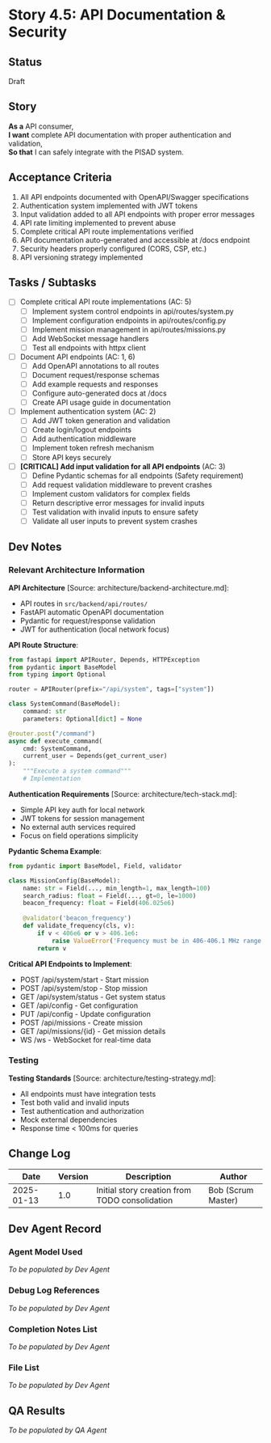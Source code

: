 # Story 4.5: API Documentation & Security

## Status

Draft

## Story

**As a** API consumer,  
**I want** complete API documentation with proper authentication and validation,  
**So that** I can safely integrate with the PISAD system.

## Acceptance Criteria

1. All API endpoints documented with OpenAPI/Swagger specifications
2. Authentication system implemented with JWT tokens
3. Input validation added to all API endpoints with proper error messages
4. API rate limiting implemented to prevent abuse
5. Complete critical API route implementations verified
6. API documentation auto-generated and accessible at /docs endpoint
7. Security headers properly configured (CORS, CSP, etc.)
8. API versioning strategy implemented

## Tasks / Subtasks

- [ ] Complete critical API route implementations (AC: 5)
  - [ ] Implement system control endpoints in api/routes/system.py
  - [ ] Implement configuration endpoints in api/routes/config.py
  - [ ] Implement mission management in api/routes/missions.py
  - [ ] Add WebSocket message handlers
  - [ ] Test all endpoints with httpx client
- [ ] Document API endpoints (AC: 1, 6)
  - [ ] Add OpenAPI annotations to all routes
  - [ ] Document request/response schemas
  - [ ] Add example requests and responses
  - [ ] Configure auto-generated docs at /docs
  - [ ] Create API usage guide in documentation
- [ ] Implement authentication system (AC: 2)
  - [ ] Add JWT token generation and validation
  - [ ] Create login/logout endpoints
  - [ ] Add authentication middleware
  - [ ] Implement token refresh mechanism
  - [ ] Store API keys securely
- [ ] **[CRITICAL] Add input validation for all API endpoints** (AC: 3)
  - [ ] Define Pydantic schemas for all endpoints (Safety requirement)
  - [ ] Add request validation middleware to prevent crashes
  - [ ] Implement custom validators for complex fields
  - [ ] Return descriptive error messages for invalid inputs
  - [ ] Test validation with invalid inputs to ensure safety
  - [ ] Validate all user inputs to prevent system crashes

## Dev Notes

### Relevant Architecture Information

**API Architecture** [Source: architecture/backend-architecture.md]:
- API routes in `src/backend/api/routes/`
- FastAPI automatic OpenAPI documentation
- Pydantic for request/response validation
- JWT for authentication (local network focus)

**API Route Structure**:
```python
from fastapi import APIRouter, Depends, HTTPException
from pydantic import BaseModel
from typing import Optional

router = APIRouter(prefix="/api/system", tags=["system"])

class SystemCommand(BaseModel):
    command: str
    parameters: Optional[dict] = None

@router.post("/command")
async def execute_command(
    cmd: SystemCommand,
    current_user = Depends(get_current_user)
):
    """Execute a system command"""
    # Implementation
```

**Authentication Requirements** [Source: architecture/tech-stack.md]:
- Simple API key auth for local network
- JWT tokens for session management
- No external auth services required
- Focus on field operations simplicity

**Pydantic Schema Example**:
```python
from pydantic import BaseModel, Field, validator

class MissionConfig(BaseModel):
    name: str = Field(..., min_length=1, max_length=100)
    search_radius: float = Field(..., gt=0, le=1000)
    beacon_frequency: float = Field(406.025e6)
    
    @validator('beacon_frequency')
    def validate_frequency(cls, v):
        if v < 406e6 or v > 406.1e6:
            raise ValueError('Frequency must be in 406-406.1 MHz range')
        return v
```

**Critical API Endpoints to Implement**:
- POST /api/system/start - Start mission
- POST /api/system/stop - Stop mission
- GET /api/system/status - Get system status
- GET /api/config - Get configuration
- PUT /api/config - Update configuration
- POST /api/missions - Create mission
- GET /api/missions/{id} - Get mission details
- WS /ws - WebSocket for real-time data

### Testing

**Testing Standards** [Source: architecture/testing-strategy.md]:
- All endpoints must have integration tests
- Test both valid and invalid inputs
- Test authentication and authorization
- Mock external dependencies
- Response time < 100ms for queries

## Change Log

| Date | Version | Description | Author |
|------|---------|-------------|--------|
| 2025-01-13 | 1.0 | Initial story creation from TODO consolidation | Bob (Scrum Master) |

## Dev Agent Record

### Agent Model Used

*To be populated by Dev Agent*

### Debug Log References

*To be populated by Dev Agent*

### Completion Notes List

*To be populated by Dev Agent*

### File List

*To be populated by Dev Agent*

## QA Results

*To be populated by QA Agent*